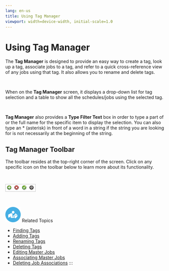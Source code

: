 ```yaml
---
lang: en-us
title: Using Tag Manager
viewport: width=device-width, initial-scale=1.0
---
```


#  Using Tag Manager

The **Tag Manager** is designed to provide an easy way to create a tag,
look up a tag, associate jobs to a tag, and refer to a quick
cross-reference view of any jobs using that tag. It also allows you to
rename and delete tags.

 

When on the **Tag Manager** screen, it displays a drop-down list for tag
selection and a table to show all the schedules/jobs using the selected
tag.

 

**Tag Manager** also provides a **Type Filter Text** box in order to
type a part of or the full name for the specific item to display the
selection. You can also type an \* (asterisk) in front of a word in a
string if the string you are looking for is not necessarily at the
beginning of the string.

## Tag Manager Toolbar

The toolbar resides at the top-right corner of the screen. Click on any
specific icon on the toolbar below to learn more about its
functionality.

 

![Tag Manager toolbar](../../../Resources/Images/EM/EMdashboardtoolbar.png "Tag Manager toolbar")

 

![White \"person reading\" icon on blue circular background](../../../Resources/Images/moreinfo-icon(48x48).png "More Info icon")
Related Topics

-   [Finding Tags](Managing-Tags.md#Finding)
-   [Adding Tags](Managing-Tags.md#Adding)
-   [Renaming Tags](Managing-Tags.md#Renaming)
-   [Deleting Tags](Managing-Tags.md#Deleting)
-   [Editing Master Jobs](Managing-Tags.md#Editing)
-   [Associating Master Jobs](Managing-Tags.md#Associat)
-   [Deleting Job Associations](Managing-Tags.md#Deleting2)
:::

 

